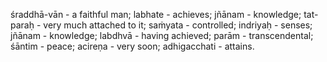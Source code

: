 śraddhā-vān - a faithful man; labhate - achieves; jñānam - knowledge; tat-paraḥ - very much attached to it; saṁyata - controlled; indriyaḥ - senses; jñānam - knowledge; labdhvā - having achieved; parām - transcendental; śāntim - peace; acireṇa - very soon; adhigacchati - attains.
